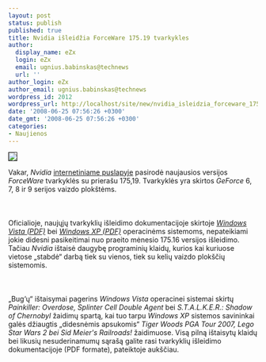 ```yaml
---
layout: post
status: publish
published: true
title: Nvidia išleidžia ForceWare 175.19 tvarkykles
author:
  display_name: eZx
  login: eZx
  email: ugnius.babinskas@technews
  url: ''
author_login: eZx
author_email: ugnius.babinskas@technews
wordpress_id: 2012
wordpress_url: http://localhost/site/new/nvidia_isleidzia_forceware_17519_tvarkykles/
date: '2008-06-25 07:56:26 +0300'
date_gmt: '2008-06-25 07:56:26 +0300'
categories:
- Naujienos
---
```

<div class="imgright"><img src=" http://www.technews.lt/upl/Failai/imgs.jpg" border="1"></div>
<p>Vakar, <i>Nvidia</i> <a class="ns" href=" http://www.nvidia.com/Download/index.aspx?lang=en-us">internetiniame puslapyje</a> pasirodė naujausios versijos <i>ForceWare</i> tvarkyklės su prierašu 175,19. Tvarkyklės yra skirtos <i>GeForce</i> 6, 7, 8 ir 9 serijos vaizdo plokštėms.<br />
<br><br />
<br>Oficialioje, naujųjų tvarkyklių išleidimo dokumentacijoje skirtoje <a class="ns" href=" http://us.download.nvidia.com/Windows/175.19/175.19_WinVista_GeForce_Release_Notes.pdf "><i>Windows Vista (PDF)</i></a> bei <a class="ns" href="http://us.download.nvidia.com/Windows/175.19/175.19_WinXP_GeForce_Release_Notes.pdf"><i>Windows XP (PDF)</i></a> operacinėms sistemoms, nepateikiami jokie didesni pasikeitimai nuo praeito mėnesio 175.16 versijos išleidimo. Tačiau <i>Nvidia</i> ištaisė daugybę programinių klaidų, kurios kai kuriuose vietose „stabdė“ darbą tiek su vienos, tiek su kelių vaizdo plokščių sistemomis.<br />
<br><br />
<br>„Bug‘ų“ ištaisymai pagerins <i>Windows Vista</i> operacinei sistemai skirtų <i> Painkiller: Overdose, Splinter Cell Double Agent</i> bei <i>S.T.A.L.K.E.R.: Shadow of Chernobyl</i> žaidimų spartą, kai tuo tarpu <i>Windows XP</i> sistemos savininkai galės džiaugtis „didesnėmis apsukomis“ <i>Tiger Woods PGA Tour 2007, Lego Star Wars 2 bei Sid Meier's Railroads!</i> žaidimuose. Visą pilną ištaisytų klaidų bei likusių nesuderinamumų sąrašą galite rasi tvarkyklių išleidimo dokumentacijoje (PDF formate), pateiktoje aukščiau.<br />
<br><br />
<br><br />
<br></p>
